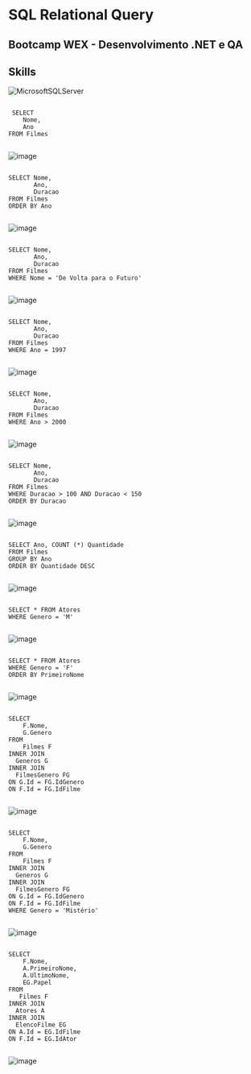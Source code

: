 # SQL Relational Query

## Bootcamp WEX - Desenvolvimento .NET e QA

## Skills
![MicrosoftSQLServer](https://img.shields.io/badge/Microsoft%20SQL%20Server-CC2927?style=for-the-badge&logo=microsoft%20sql%20server&logoColor=white)

 <code>
 SELECT 
	Nome, 
	Ano 
FROM Filmes
 </code>

![image](https://github.com/jessicacosta07/SQL-relational-query/assets/65916297/0b65a8c4-9d7f-403b-9c77-f31f435747c4)


 <code>
SELECT Nome, 
       Ano, 
       Duracao 
FROM Filmes 
ORDER BY Ano
 </code>

 ![image](https://github.com/jessicacosta07/SQL-relational-query/assets/65916297/fccd5e93-ca85-4ad2-9e1c-62ce51072af3)
 

 <code>
SELECT Nome,
       Ano, 
       Duracao
FROM Filmes
WHERE Nome = 'De Volta para o Futuro'
 </code>

 ![image](https://github.com/jessicacosta07/SQL-relational-query/assets/65916297/283f1f9c-abad-4ae2-be24-f92ffb7f3952)

 
 <code>
SELECT Nome,
       Ano, 
       Duracao
FROM Filmes
WHERE Ano = 1997
 </code>

 ![image](https://github.com/jessicacosta07/SQL-relational-query/assets/65916297/9a061723-a21c-4f48-894b-60056bcecf33)


 <code>
SELECT Nome,
       Ano, 
       Duracao
FROM Filmes
WHERE Ano > 2000
 </code>

 ![image](https://github.com/jessicacosta07/SQL-relational-query/assets/65916297/73ecbb1b-132f-413c-81ab-02fe45a7c7a6)


 <code>
SELECT Nome,
       Ano, 
       Duracao
FROM Filmes
WHERE Duracao > 100 AND Duracao < 150
ORDER BY Duracao
 </code>

 ![image](https://github.com/jessicacosta07/SQL-relational-query/assets/65916297/f12c11f9-f4e2-48ab-b630-52607a10194f)


 <code>
SELECT Ano, COUNT (*) Quantidade 
FROM Filmes
GROUP BY Ano
ORDER BY Quantidade DESC
 </code>

 ![image](https://github.com/jessicacosta07/SQL-relational-query/assets/65916297/3aff8063-0ee1-4beb-a114-80a05168aeda)


  <code>
SELECT * FROM Atores
WHERE Genero = 'M'
 </code>

 ![image](https://github.com/jessicacosta07/SQL-relational-query/assets/65916297/0ead1300-9b3b-4608-a17c-a3a94d06985f)


   <code>
SELECT * FROM Atores
WHERE Genero = 'F'
ORDER BY PrimeiroNome
 </code>

 ![image](https://github.com/jessicacosta07/SQL-relational-query/assets/65916297/1c5f8f3e-e236-4be5-a818-b4bfc138d75a)


   <code>
SELECT
    F.Nome,
    G.Genero
FROM
    Filmes F
INNER JOIN
  Generos G
INNER JOIN
  FilmesGenero FG
ON G.Id = FG.IdGenero
ON F.Id = FG.IdFilme
 </code>

 ![image](https://github.com/jessicacosta07/SQL-relational-query/assets/65916297/d99503ee-0cf5-4024-8d8b-021f3036ec69)


   <code>
SELECT
    F.Nome,
    G.Genero
FROM
    Filmes F
INNER JOIN
  Generos G
INNER JOIN
  FilmesGenero FG
ON G.Id = FG.IdGenero
ON F.Id = FG.IdFilme
WHERE Genero = 'Mistério'
 </code>

 ![image](https://github.com/jessicacosta07/SQL-relational-query/assets/65916297/6c584b49-8527-45e7-99dc-5984dbd8080f)

  <code>
SELECT
    F.Nome,
    A.PrimeiroNome,
    A.UltimoNome,
    EG.Papel
FROM
   Filmes F
INNER JOIN
  Atores A
INNER JOIN
  ElencoFilme EG
ON A.Id = EG.IdFilme
ON F.Id = EG.IdAtor
 </code>

 ![image](https://github.com/jessicacosta07/SQL-relational-query/assets/65916297/2c493c1a-2d74-4411-ab8c-4876186dc761)


 

 



 

 


 


 

 


